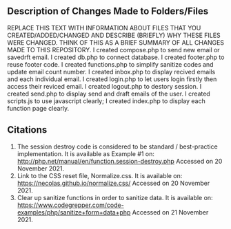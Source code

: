 
## Description of Changes Made to Folders/Files
REPLACE THIS TEXT WITH INFORMATION ABOUT FILES THAT YOU CREATED/ADDED/CHANGED AND DESCRIBE (BRIEFLY) WHY THESE FILES WERE CHANGED. THINK OF THIS AS A BRIEF SUMMARY OF ALL CHANGES MADE TO THIS REPOSITORY.
I created compose.php to send new email or savedrft email. I created db.php to connect database. I created footer.php to reuse footer code. I created functions.php to simplify sanitize codes and update email count number. I created inbox.php to display recived emails and each individual email. I created login.php to let users login firstly then access their reviced email. I created logout.php to destory session. I created send.php to display send and draft emails of the user. I created scripts.js to use javascript clearly; I created index.php to display each function page clearly.


## Citations
1. The session destroy code is considered to be standard / best-practice implementation. It is available as Example #1 on: http://php.net/manual/en/function.session-destroy.php Accessed on 20 November 2021.
2. Link to the CSS reset file, Normalize.css.  It is available on: https://necolas.github.io/normalize.css/ Accessed on 20 November 2021.
3. Clear up sanitize functions in order to sanitize data. It is available on: https://www.codegrepper.com/code-examples/php/sanitize+form+data+php Accessed on 21 November 2021.


